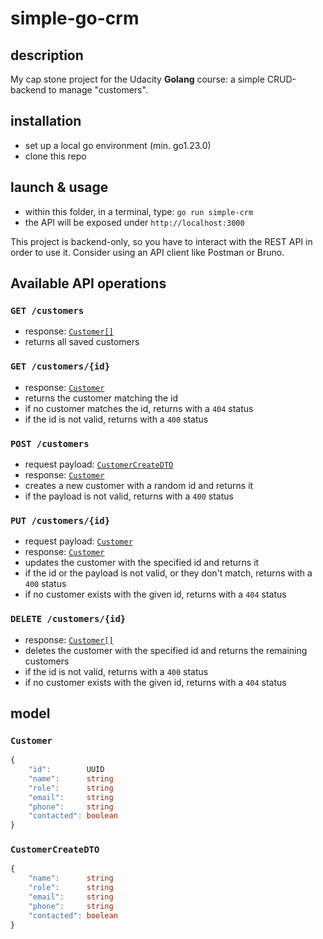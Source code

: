 # simple-go-crm

## description

My cap stone project for the Udacity **Golang** course: a simple CRUD-backend to manage "customers".

## installation

- set up a local go environment (min. go1.23.0)
- clone this repo

## launch & usage

- within this folder, in a terminal, type: `go run simple-crm`
- the API will be exposed under `http://localhost:3000`

This project is backend-only, so you have to interact with the REST API in order to use it. Consider using an API client like Postman or Bruno.

## Available API operations

### `GET /customers`

- response: [`Customer[]`](#customer)
- returns all saved customers

### `GET /customers/{id}`

- response: [`Customer`](#customer)
- returns the customer matching the id
- if no customer matches the id, returns with a `404` status
- if the id is not valid, returns with a `400` status

### `POST /customers`

- request payload: [`CustomerCreateDTO`](#customercreatedto)
- response: [`Customer`](#customer)
- creates a new customer with a random id and returns it
- if the payload is not valid, returns with a `400` status

### `PUT /customers/{id}`

- request payload: [`Customer`](#customer)
- response: [`Customer`](#customer)
- updates the customer with the specified id and returns it
- if the id or the payload is not valid, or they don't match, returns with a `400` status
- if no customer exists with the given id, returns with a `404` status

### `DELETE /customers/{id}`

- response: [`Customer[]`](#customer)
- deletes the customer with the specified id and returns the remaining customers
- if the id is not valid, returns with a `400` status
- if no customer exists with the given id, returns with a `404` status

## model

### `Customer`

```typescript
{
	"id":        UUID
	"name":      string
	"role":      string
	"email":     string
	"phone":     string
	"contacted": boolean
}
```

### `CustomerCreateDTO`

```typescript
{
	"name":      string
	"role":      string
	"email":     string
	"phone":     string
	"contacted": boolean
}
```
